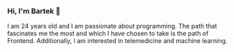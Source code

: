 ### Hi, I'm Bartek 👋
I am 24 years old and I am passionate about programming. The path that fascinates me the most and which I have chosen to take is the path of Frontend. Additionally, I am interested in telemedicine and machine learning.

<!--
**jarosik10/jarosik10** is a ✨ _special_ ✨ repository because its `README.md` (this file) appears on your GitHub profile.

Here are some ideas to get you started:

- 🔭 I’m currently working on ...
- 🌱 I’m currently learning ...
- 👯 I’m looking to collaborate on ...
- 🤔 I’m looking for help with ...
- 💬 Ask me about ...
- 📫 How to reach me: ...
- 😄 Pronouns: ...
- ⚡ Fun fact: ...
-->
